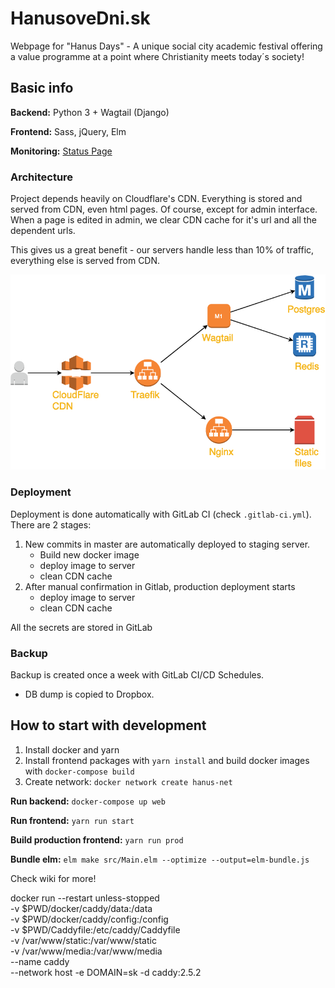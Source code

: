 HanusoveDni.sk
==============

Webpage for "Hanus Days" - A unique social city academic festival offering a value programme at a point where Christianity meets today´s society!

## Basic info

**Backend:** Python 3 + Wagtail (Django)

**Frontend:** Sass, jQuery, Elm

**Monitoring:** [Status Page](https://stats.uptimerobot.com/A8xjNh98xx)

### Architecture

Project depends heavily on Cloudflare's CDN. Everything is stored and served from CDN, even html pages. Of course, except for admin interface. When a page is edited in admin, we clear CDN cache for it's url and all the dependent urls.

This gives us a great benefit - our servers handle less than 10% of traffic, everything else is served from CDN.

![Architecture](architecture.png)

### Deployment
Deployment is done automatically with GitLab CI (check `.gitlab-ci.yml`). There are 2 stages:

1. New commits in master are automatically deployed to staging server.
    * Build new docker image
    * deploy image to server
    * clean CDN cache
2. After manual confirmation in Gitlab, production deployment starts
    * deploy image to server
    * clean CDN cache
   
All the secrets are stored in GitLab

### Backup
Backup is created once a week with GitLab CI/CD Schedules.

- DB dump is copied to Dropbox.

## How to start with development
1. Install docker and yarn
2. Install frontend packages with `yarn install` and 
   build docker images with `docker-compose build`
3. Create network: `docker network create hanus-net`

**Run backend:** `docker-compose up web`

**Run frontend:** `yarn run start`

**Build production frontend:** `yarn run prod`

**Bundle elm:**  `elm make src/Main.elm --optimize --output=elm-bundle.js`

Check wiki for more!



docker run --restart unless-stopped \
-v $PWD/docker/caddy/data:/data \
-v $PWD/docker/caddy/config:/config \
-v $PWD/Caddyfile:/etc/caddy/Caddyfile \
-v /var/www/static:/var/www/static \
-v /var/www/media:/var/www/media \
--name caddy \
--network host -e DOMAIN=sk -d caddy:2.5.2
